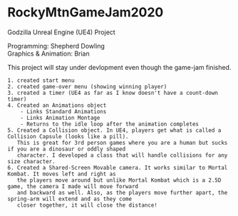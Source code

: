 # RockyMtnGameJam2020
Godzilla Unreal Engine (UE4) Project

Programming: Shepherd Dowling<br/>
Graphics & Animation: Brian<br/>

This project will stay under devlopment even though the game-jam finished.<br/>


    1. created start menu
    2. created game-over menu (showing winning player)
    3. created a timer (UE4 as far as I know doesn't have a count-down timer)
    4. Created an Animations object
        - Links Standard Animations
        - Links Animation Montage
        - Returns to the idle loop after the animation completes
    5. Created a Collision object. In UE4, players get what is called a Collision Capsule (looks like a pill).
       This is great for 3rd person games where you are a human but sucks if you are a dinosaur or oddly shaped
       character. I developed a class that will handle collisions for any size character.
    6. Created a Shared-Screen Movable camera. It works similar to Mortal Kombat. It moves left and right as
       the players move around but unlike Mortal Kombat which is a 2.5D game, the camera I made will move forward
       and backward as well. Also, as the players move further apart, the spring-arm will extend and as they come
       closer together, it will close the distance!